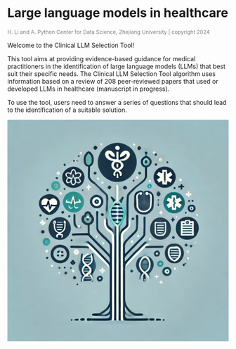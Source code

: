# Large language models in healthcare
<p style="color: grey; font-size: 12px;"> H. Li and A. Python Center for Data Science, Zhejiang University | copyright 2024 </p>

Welcome to the Clinical LLM Selection Tool! 

This tool aims at providing evidence-based guidance for medical practitioners in the identification of large language models (LLMs) that best suit their specific needs. 
The Clinical LLM Selection Tool algorithm uses information based on a review of 208 peer-reviewed papers that used or developed LLMs in healthcare (manuscript in progress).

To use the tool, users need to answer a series of questions that should lead to the identification of a suitable solution. 
<p align="center">
  <img src="LLMtool.jpg" alt="Clinical LLM Decision Tree" style="max-width: 100%; height: auto;">
</p>
